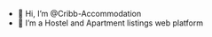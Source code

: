 - 👋 Hi, I’m @Cribb-Accommodation
- 👀 I’m a Hostel and Apartment listings web platform

<!---
Cribb-Accommodation/Cribb-Accommodation is a ✨ special ✨ repository because its `README.md` (this file) appears on your GitHub profile.
You can click the Preview link to take a look at your changes.
--->

